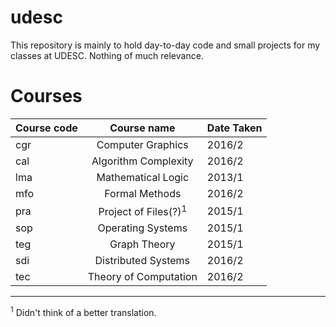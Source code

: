 # udesc
This repository is mainly to hold day-to-day code and small projects for my classes at UDESC. Nothing of much relevance.

# Courses
| Course code      | Course name         | Date Taken    |
| ---------------- |:-------------------:|:--------------|
| cgr              | Computer Graphics    | 2016/2       |
| cal              | Algorithm Complexity | 2016/2       |
| lma              | Mathematical Logic   | 2013/1       | 
| mfo              | Formal Methods       | 2016/2       |
| pra              | Project of Files(?)<sup>1</sup>  | 2015/1       |
| sop              | Operating Systems    | 2015/1       |
| teg              | Graph Theory         | 2015/1       |
| sdi              | Distributed Systems  | 2016/2       |
| tec              | Theory of Computation| 2016/2       |

---
<sup>1</sup> Didn't think of a better translation.